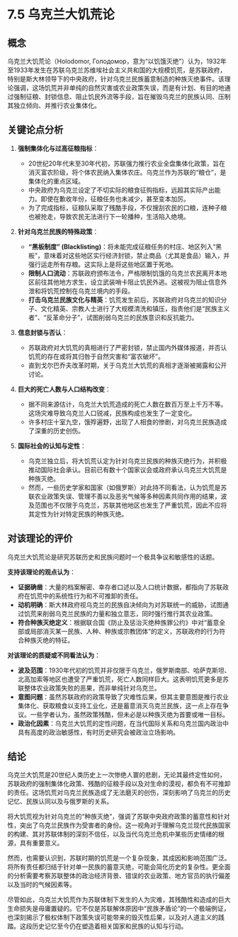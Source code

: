 # 7.5 乌克兰大饥荒论

## 概念

乌克兰大饥荒论（Holodomor, Голодомор，意为“以饥饿灭绝”）认为，1932年至1933年发生在苏联乌克兰苏维埃社会主义共和国的大规模饥荒，是苏联政府，特别是斯大林领导下的中央政府，针对乌克兰民族蓄意制造的种族灭绝事件。该理论强调，这场饥荒并非单纯的自然灾害或农业政策失误，而是有计划、有目的地通过强制征粮、封锁信息、阻止饥民外流等手段，旨在摧毁乌克兰的民族认同、压制其独立倾向、并推行农业集体化。

## 关键论点分析

1.  **强制集体化与过高征粮指标**：
    *   20世纪20年代末至30年代初，苏联强力推行农业全盘集体化政策，旨在消灭富农阶级，将个体农民纳入集体农庄。乌克兰作为苏联的“粮仓”，是集体化的重点区域。
    *   中央政府为乌克兰设定了不切实际的粮食征购指标，远超其实际产出能力。即使在歉收年份，征粮任务也未减少，甚至变本加厉。
    *   为了完成指标，征粮队采取了残酷手段，不仅搜刮农民的口粮，连种子粮也被抢走，导致农民无法进行下一轮播种，生活陷入绝境。

2.  **针对乌克兰民族的特殊政策**：
    *   **“黑板制度” (Blacklisting)**：将未能完成征粮任务的村庄、地区列入“黑板”，意味着对这些地区实行经济封锁，禁止商品（尤其是食品）输入，并强行运走所有存粮。这实际上是将这些地区置于死地。
    *   **限制人口流动**：苏联政府颁布法令，严格限制饥饿的乌克兰农民离开本地区前往其他地方求生，设立武装哨卡阻止饥民外逃。这被视为阻止信息外泄和将饥荒控制在乌克兰境内的手段。
    *   **打击乌克兰民族文化与精英**：饥荒发生前后，苏联政府对乌克兰的知识分子、文化精英、宗教人士进行了大规模清洗和镇压，指责他们是“民族主义者”、“反革命分子”，试图削弱乌克兰的民族意识和反抗能力。

3.  **信息封锁与否认**：
    *   苏联政府对大饥荒的真相进行了严密封锁，禁止国内外媒体报道，并否认饥荒的存在或将其归咎于自然灾害和“富农破坏”。
    *   直到戈尔巴乔夫改革时期，关于乌克兰大饥荒的真相才逐渐被揭露和公开讨论。

4.  **巨大的死亡人数与人口结构改变**：
    *   据不同来源估计，乌克兰大饥荒造成的死亡人数在数百万至上千万不等。这场灾难导致乌克兰人口锐减，民族构成也发生了一定变化。
    *   许多村庄十室九空，饿殍遍野，出现了人相食的惨剧，对乌克兰民族造成了深重的历史创伤。

5.  **国际社会的认知与定性**：
    *   乌克兰独立后，将大饥荒认定为针对乌克兰民族的种族灭绝行为，并积极推动国际社会承认。目前已有数十个国家议会或政府承认乌克兰大饥荒是种族灭绝。
    *   然而，一些历史学家和国家（如俄罗斯）对此持不同看法，认为饥荒是苏联农业政策失误、管理不善以及恶劣气候等多种因素共同作用的结果，波及范围也不仅限于乌克兰，苏联其他地区也发生了严重饥荒，因此不应将其定性为针对特定民族的种族灭绝。

## 对该理论的评价

乌克兰大饥荒论是研究苏联历史和民族问题时一个极具争议和敏感性的话题。

**支持该理论的观点认为**：
*   **证据确凿**：大量的档案解密、幸存者口述以及人口统计数据，都指向了苏联政府在饥荒中的系统性行为和不可推卸的责任。
*   **动机明确**：斯大林政府视乌克兰的民族自决倾向为对苏联统一的威胁，试图通过饥荒来削弱乌克兰民族的力量和独立意志，同时强行推行其农业政策。
*   **符合种族灭绝定义**：根据联合国《防止及惩治灭绝种族罪公约》中对“蓄意全部或局部消灭某一民族、人种、种族或宗教团体”的定义，苏联政府的行为符合种族灭绝的特征。

**对该理论的质疑或不同看法认为**：
*   **波及范围**：1930年代初的饥荒并非仅限于乌克兰，俄罗斯南部、哈萨克斯坦、北高加索等地区也遭受了严重饥荒，死亡人数同样巨大。这表明饥荒更多是苏联整体农业政策失败的恶果，而非单纯针对乌克兰。
*   **意图问题**：虽然苏联政府的政策导致了灾难性后果，但其主要意图是推行农业集体化、获取粮食以支持工业化，还是蓄意消灭乌克兰民族，这一点上存在争议。一些学者认为，虽然政策残酷，但未必是以种族灭绝为首要或唯一目标。
*   **政治化因素**：乌克兰大饥荒的定性问题，在当代国际关系和乌克兰国内政治中具有高度的政治敏感性，有时历史研究会被政治立场影响。

## 结论

乌克兰大饥荒是20世纪人类历史上一次惨绝人寰的悲剧，无论其最终定性如何，苏联政府的强制集体化政策、残酷的征粮手段以及对生命的漠视，都负有不可推卸的责任。这场饥荒对乌克兰民族造成了无法磨灭的创伤，深刻影响了乌克兰的历史记忆、民族认同以及与俄罗斯的关系。

将大饥荒视为针对乌克兰的“种族灭绝”，强调了苏联中央政府政策的蓄意性和针对性，突出了乌克兰民族作为受害者的身份。这一视角对于理解乌克兰现代民族国家的构建、其对苏联体制的深刻不信任，以及当代乌克兰危机中某些历史情绪的根源，具有重要意义。

然而，也需要认识到，苏联时期的饥荒是一个复杂现象，其成因和影响范围广泛。将所有责任都归结于针对单一民族的蓄意灭绝，可能会简化历史的复杂性。更全面的分析需要考察苏联整体的政治经济背景、错误的农业政策、地方官员的执行偏差以及当时的气候因素等。

尽管如此，乌克兰大饥荒作为苏联体制下发生的人为灾难，其残酷性和造成的巨大生命损失是毋庸置疑的。它不仅是苏联解体原因中“民族矛盾论”的一个极端例证，也深刻揭示了极权体制下政策失误可能带来的毁灭性后果，以及对人道主义的践踏。这段历史记忆至今仍在塑造着相关国家和民族的认知与行动。